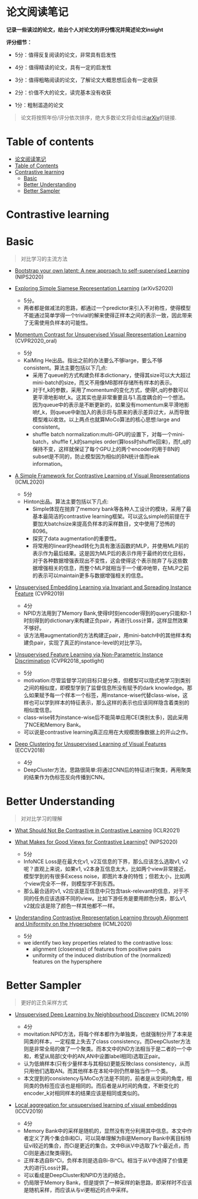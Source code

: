 # 论文阅读笔记

**记录一些读过的论文，给出个人对论文的评分情况并简述论文insight**

**评分细节：** 

- 5分：值得反复阅读的论文，非常具有启发性

- 4分：值得精读的论文，具有一定的启发性

- 3分：值得粗略阅读的论文，了解论文大概思想后会有一定收获

- 2分：价值不大的论文，读完基本没有收获

- 1分：粗制滥造的论文

> 论文将按照年份/评分依次排序，绝大多数论文将会给出[arXiv](https://arxiv.org/)的链接.


# Table of contents

- [论文阅读笔记](#论文阅读笔记)
- [Table of Contents](#table-of-contents)
- [Contrastive learning](#contrastive-learning)
    - [Basic](#basic)
    - [Better Understanding](#better-understanding)
    - [Better Sampler](#better-sampler)
    
# Contrastive learning

# Basic

> 对比学习的主流方法

- [Bootstrap your own latent: A new approach to self-supervised Learning](https://arxiv.org/abs/2006.07733) (NIPS2020)
- [Exploring Simple Siamese Representation Learning](https://arxiv.org/abs/2011.10566) (arXivS2020)
    - 5分。
    - 两者都是做减法的思路，都通过一个predictor来引入不对称性，使得模型不能通过简单学得一个trivial的解来使得正样本之间的表示一致，因此带来了无需使用负样本的可能性。

- [Momentum Contrast for Unsupervised Visual Representation Learning](https://arxiv.org/abs/1911.05722) (CVPR2020_oral)
    - 5分
    - KaiMing He出品。指出之前的办法要么不够large，要么不够consistent。算法主要包括以下几点:
        - 采用了queue的方式构建负样本dictionary，使得其size可以大大超过mini-batch的size，而又不用像MB那样存储所有样本的表示。
        - 对于f_k的参数，采用了momentum的变化方式，使得f_q的参数可以更平滑地影响f_k。这其实也是非常重要且与1.高度耦合的一个想法。因为queue中的表示是不断更新的，如果没有momentum来平滑地影响f_k，则queue中新加入的表示将与原来的表示差异过大，从而导致模型难以收敛。以上两点也就算MoCo算法的核心思想:large and consistent。
        - shuffle batch normalization:multi-GPU的设置下，对每一个mini-batch，shuffle f_k的samples order(算loss时shuffle回来)，而f_q的保持不变，这样就保证了每个GPU上的两个encoder的用于BN的subset是不同的，防止模型因为相似的BN统计值而leak information。

- [A Simple Framework for Contrastive Learning of Visual Representations](https://arxiv.org/abs/2002.05709) (ICML2020)
    - 5分
    - Hinton出品。算法主要包括以下几点:
        - Simple体现在抛弃了memory bank等各种人工设计的模块，采用了最基本最简洁的contrastive learning框架。可以这么simple的前提在于要加大batchsize来提高负样本的采样数目，文中使用了恐怖的8096。
        - 探究了data augmentation的重要性。
        - 将常用的linear的head转化为具有激活函数的MLP，并使用MLP前的表示作为最后结果。这是因为MLP后的表示作用于最终的优化目标，对于各种数据增强表现出不变性，这会使得这个表示抛弃了与这些数据增强相关的信息，而整个MLP就相当于一个缓冲地带，在MLP之前的表示可以maintain更多与数据增强相关的信息。

- [Unsupervised Embedding Learning via Invariant and Spreading Instance Feature](https://arxiv.org/abs/1904.03436) (CVPR2019)
    - 4分
    - NPID方法用到了Memory Bank,使得t时刻encoder得到的query只能和t-1时刻得到的dictionary来构建正负pair，再进行Loss计算，这样显然效果不够好。
    - 该方法用augmentation的方法构建正pair，用mini-batch中的其他样本构建负pair，实现了真正的instance-level的对比学习。

- [Unsupervised Feature Learning via Non-Parametric Instance Discrimination](https://arxiv.org/abs/1805.01978) (CVPR2018_spotlight)
    - 5分
    - motivation:尽管监督学习的目标只是分类，但模型可以隐式地学习到类别之间的相似度，即模型学到了监督信息所没有赋予的dark knowledge。那么如果赋予每一个样本一个标签，用instance-wise代替class-wise，这样也可以学到样本的特征表示，那么这样的表示也应该同样隐含着类别的相似度信息。
    - class-wise转为instance-wise后不能简单应用CE(类别太多)，因此采用了NCE和Memory Bank。
    - 可以说是contrastive learning真正应用在大规模图像数据上的开山之作。

- [Deep Clustering for Unsupervised Learning of Visual Features](https://arxiv.org/abs/1807.05520) (ECCV2018)
    - 4分
    - DeepCluster方法，思路很简单:将通过CNN后的特征进行聚类，再用聚类的结果作为伪标签反向传播到CNN。


# Better Understanding

> 对对比学习的理解

- [What Should Not Be Contrastive in Contrastive Learning](https://arxiv.org/abs/2008.05659v2) (ICLR2021)
- [What Makes for Good Views for Contrastive Learning?](https://arxiv.org/abs/2005.10243) (NIPS2020)
    - 5分
    - InfoNCE Loss是在最大化v1, v2互信息的下界，那么应该怎么选取v1, v2呢？直观上来说，如果v1, v2本身互信息太大，比如两个view非常接近，模型学到的有很多Excess noise，即图片本身的特性；但若太小，比如两个view完全不一样，则模型学不到东西。
    - 那么最合适的v1, v2应该是互信息中只包含task-relevant的信息，对于不同的任务应该选择不同的view。比如下游任务是要用颜色分类，那么v1, v2就应该是除了颜色一样其他都不一样。

- [Understanding Contrastive Representation Learning through Alignment and Uniformity on the Hypersphere](https://arxiv.org/abs/2005.10242) (ICML2020)
    - 5分
    - we identify two key properties related to the contrastive loss: 
        - alignment (closeness) of features from positive pairs
        - uniformity of the induced distribution of the (normalized) features on the hypersphere

# Better Sampler

> 更好的正负采样方式

- [Unsupervised Deep Learning by Neighbourhood Discovery](https://arxiv.org/abs/1904.11567) (ICML2019)
    - 4分
    - movitation:NPID方法，将每个样本都作为单独类，也就强制分开了本来是同类的样本，一定程度上失去了class consistency。而DeepCluster方法则是非常全局的做了一个聚类。而本文中的ND方法相当于是二者的一个中和，希望从局部(文中的AN,AN中设置label相同)选取正pair。
    - 认为低熵样本(只有少量样本与其相似)更能反映class consistency，从而只用他们选取AN。而其他样本在本轮中则仍然单独当作一个类。
    - 本文提到的consistency与MoCo方法是不同的，前者是从空间的角度，相同类的伪标签应该也是相同的。而后者是从时间的角度，不断变化的encoder_k对相同样本的结果应该是相同或类似的。

- [Local aggregation for unsupervised learning of visual embeddings](https://arxiv.org/abs/1903.12355) (ICCV2019)
    - 4分
    - Memory Bank中的采样是随机的，显然没有充分利用其中信息。本文中作者定义了两个集合Bi和Ci，可以简单理解为Bi是Memory Bank中离目标特征vi较近的集合，而Ci是更近的集合。文中Bi从V中选取了k个最近点，而Ci则是通过聚类得到。
    - 正样本选自Bi^Ci，负样本则是选自Bi-Bi^Ci。相当于从V中选择了价值更大的进行Loss计算。
    - 可以看成是DeepCluster和NPID方法的结合。
    - 仍局限于Memory Bank，但是提供了一种采样的新思路，即采样时不应该是随机采样，而应该从与vi更相近的点中采样。